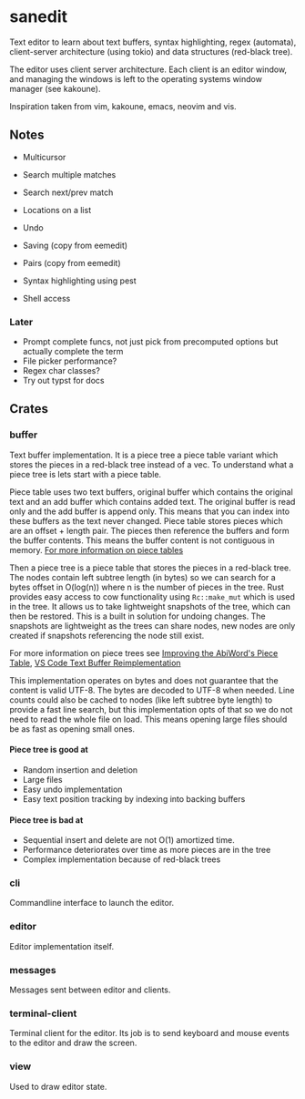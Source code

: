 # sanedit

Text editor to learn about text buffers, syntax highlighting, regex (automata),
client-server architecture (using tokio) and data structures (red-black tree).

The editor uses client server architecture. Each client is an editor window, and
managing the windows is left to the operating systems window manager (see
kakoune).

Inspiration taken from vim, kakoune, emacs, neovim and vis.

## Notes

* Multicursor
* Search multiple matches
* Search next/prev match
* Locations on a list
* Undo
* Saving (copy from eemedit)
* Pairs (copy from eemedit)
* Syntax highlighting using pest

* Shell access

### Later

* Prompt complete funcs, not just pick from precomputed options but actually
  complete the term
* File picker performance?
* Regex char classes?
* Try out typst for docs

## Crates

### buffer

Text buffer implementation. It is a piece tree a piece table variant
which stores the pieces in a red-black tree instead of a vec. To understand what
a piece tree is lets start with a piece table.

Piece table uses two text buffers, original buffer which contains the original
text and an add buffer which contains added text. The original buffer is read
only and the add buffer is append only. This means that you can index into these
buffers as the text never changed. Piece table stores pieces which are an offset +
length pair. The pieces then reference the buffers and form the buffer contents.
This means the buffer content is not contiguous in memory.
[For more information on piece tables](https://en.wikipedia.org/wiki/Piece_table)

Then a piece tree is a piece table that stores the pieces in a red-black tree.
The nodes contain left subtree length (in bytes) so we can search for a bytes
offset in O(log(n)) where n is the number of pieces in the tree. Rust provides
easy access to cow functionality using `Rc::make_mut` which is used in the tree.
It allows us to take lightweight snapshots of the tree, which can then be
restored. This is a built in solution for undoing changes. The snapshots are
lightweight as the trees can share nodes, new nodes are only created if
snapshots referencing the node still exist.

For more information on piece trees see [Improving the AbiWord's Piece Table](http://e98cuenc.free.fr/wordprocessor/piecetable.html),
[VS Code Text Buffer Reimplementation](https://code.visualstudio.com/blogs/2018/03/23/text-buffer-reimplementation)


This implementation operates on bytes and does not guarantee that the content is
valid UTF-8. The bytes are decoded to UTF-8 when needed. Line counts could also
be cached to nodes (like left subtree byte length) to provide a fast line
search, but this implementation opts of that so we do not need to read the whole
file on load. This means opening large files should be as fast as opening small
ones.

#### Piece tree is good at

* Random insertion and deletion
* Large files
* Easy undo implementation
* Easy text position tracking by indexing into backing buffers


#### Piece tree is bad at

* Sequential insert and delete are not O(1) amortized time.
* Performance deteriorates over time as more pieces are in the tree
* Complex implementation because of red-black trees

### cli

Commandline interface to launch the editor.

### editor

Editor implementation itself.

### messages

Messages sent between editor and clients.

### terminal-client

Terminal client for the editor. Its job is to send keyboard and mouse events to
the editor and draw the screen.

### view

Used to draw editor state.
